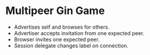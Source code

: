 #  Multipeer Gin Game

- Advertises self and browses for others.
- Advertiser accepts invitation from one expected peer.
- Browser invites one expected peer.
- Session delegate changes label on connection.

